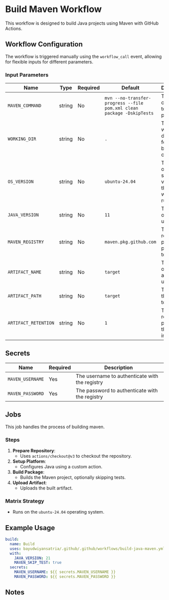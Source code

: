 # Build Maven Workflow

This workflow is designed to build Java projects using Maven with GitHub Actions.

## Workflow Configuration

The workflow is triggered manually using the `workflow_call` event, allowing for flexible inputs for different parameters.

### Input Parameters

| Name                 | Type   | Required | Default                                                               | Description                                            |
| -------------------- | ------ | -------- | --------------------------------------------------------------------- | ------------------------------------------------------ |
| `MAVEN_COMMAND`      | string | No       | `mvn --no-transfer-progress --file pom.xml clean package -DskipTests` | The command to build the project                       |
| `WORKING_DIR`        | string | No       | `.`                                                                   | The working directory for the build command            |
| `OS_VERSION`         | string | No       | `ubuntu-24.04`                                                        | The operating system version for the workflow runtime. |
| `JAVA_VERSION`       | string | No       | `11`                                                                  | The version of Java to use                             |
| `MAVEN_REGISTRY`     | string | No       | `maven.pkg.github.com`                                                | The registry to push packages to                       |
| `ARTIFACT_NAME`      | string | No       | `target`                                                              | The name of the artifact to upload                     |
| `ARTIFACT_PATH`      | string | No       | `target`                                                              | The path to the artifact to upload                     |
| `ARTIFACT_RETENTION` | string | No       | `1`                                                                   | The retention period for the artifact in days          |

## Secrets

| Name             | Required | Description                                    |
| ---------------- | -------- | ---------------------------------------------- |
| `MAVEN_USERNAME` | Yes      | The username to authenticate with the registry |
| `MAVEN_PASSWORD` | Yes      | The password to authenticate with the registry |

## Jobs

This job handles the process of building maven.

### Steps

1. **Prepare Repository**:
   - Uses `actions/checkout@v3` to checkout the repository.
2. **Setup Platform**:
   - Configures Java using a custom action.
3. **Build Package**:
   - Builds the Maven project, optionally skipping tests.
4. **Upload Artifact**:
   - Uploads the built artifact.

### Matrix Strategy

- Runs on the `ubuntu-24.04` operating system.

## Example Usage

```yaml
build:
  name: Build
  uses: bayudwiyansatria/.github/.github/workflows/build-java-maven.yml@master
  with:
    JAVA_VERSION: 21
    MAVEN_SKIP_TEST: true
  secrets:
    MAVEN_USERNAME: ${{ secrets.MAVEN_USERNAME }}
    MAVEN_PASSWORD: ${{ secrets.MAVEN_PASSWORD }}
```

## Notes
